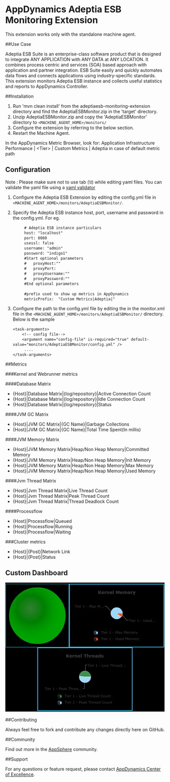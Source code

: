 # AppDynamics Adeptia ESB Monitoring Extension

This extension works only with the standalone machine agent.

##Use Case

Adeptia ESB Suite is an enterprise-class software product that is designed to integrate ANY APPLICATION with ANY DATA at ANY LOCATION. It combines process centric and services (SOA) based approach with application and partner integration. ESB Suite easily and quickly automates data flows and connects applications using industry-specific standards.
This extension monitors Adeptia ESB instance and collects useful statistics and reports to AppDynamics Controller.

##Installation

1. Run 'mvn clean install' from the adeptiaesb-monitoring-extension directory and find the AdeptiaESBMonitor.zip in the 'target' directory.
2. Unzip AdeptiaESBMonitor.zip and copy the 'AdeptiaESBMonitor' directory to `<MACHINE_AGENT_HOME>/monitors/`
3. Configure the extension by referring to the below section.
5. Restart the Machine Agent.

In the AppDynamics Metric Browser, look for: Application Infrastructure Performance  | \<Tier\> | Custom Metrics | Adeptia in case of default metric path

## Configuration

Note : Please make sure not to use tab (\t) while editing yaml files. You can validate the yaml file using a [yaml validator](http://yamllint.com/)

1. Configure the Adeptia ESB Extension by editing the config.yml file in `<MACHINE_AGENT_HOME>/monitors/AdeptiaESBMonitor/`.
2. Specify the Adeptia ESB instance host, port, username and password in the config.yml.
   For eg.
   ```
        # Adeptia ESB instance particulars
        host: "localhost"
        port: 8080
        usessl: false
        username: "admin"
        password: "indigo1"
        #Start optional parameters
        #   proxyHost:""
        #   proxyPort:
        #   proxyUsername:""
        #   proxyPassword:""
        #End optional parameters

        #prefix used to show up metrics in AppDynamics
        metricPrefix:  "Custom Metrics|Adeptia|"

   ```

3. Configure the path to the config.yml file by editing the <task-arguments> in the monitor.xml file in the `<MACHINE_AGENT_HOME>/monitors/AdeptiaESBMonitor/` directory. Below is the sample

     ```
     <task-arguments>
         <!-- config file-->
         <argument name="config-file" is-required="true" default-value="monitors/AdeptiaESBMonitor/config.yml" />
          ....
     </task-arguments>
    ```



##Metrics

###Kernel and Webrunner metrics

####Database Matrix
* {Host}|Database Matrix|{log/repository}|Active Connection Count
* {Host}|Database Matrix|{log/repository}|Idle Connection Count
* {Host}|Database Matrix|{log/repository}|Status

####JVM GC Matrix
* {Host}|JVM GC Matrix|{GC Name}|Garbage Collections
* {Host}|JVM GC Matrix|{GC Name}|Total Time Spent(In millis)

####JVM Memory Matrix
* {Host}|JVM Memory Matrix|Heap/Non Heap Memory|Committed Memory
* {Host}|JVM Memory Matrix|Heap/Non Heap Memory|Init Memory
* {Host}|JVM Memory Matrix|Heap/Non Heap Memory|Max Memory
* {Host}|JVM Memory Matrix|Heap/Non Heap Memory|Used Memory

####Jvm Thread Matrix
* {Host}|Jvm Thread Matrix|Live Thread Count
* {Host}|Jvm Thread Matrix|Peak Thread Count
* {Host}|Jvm Thread Matrix|Thread Deadlock Count

####Processflow
* {Host}|Processflow|Queued
* {Host}|Processflow|Running
* {Host}|Processflow|Waiting

###Cluster metrics
* {Host}|{Post}|Network Link
* {Host}|{Post}|Status

## Custom Dashboard
![](https://raw.githubusercontent.com/Appdynamics/adeptiaesb-monitoring-extension/master/AdeptiaESB.png)

##Contributing

Always feel free to fork and contribute any changes directly here on GitHub.

##Community

Find out more in the [AppSphere]() community.

##Support

For any questions or feature request, please contact [AppDynamics Center of Excellence](mailto:help@appdynamics.com).

